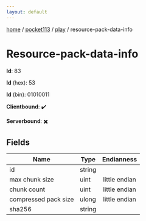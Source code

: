 ```yaml
---
layout: default
---
```


[home](/)  /  [pocket113](/protocol/pocket113)  /  [play](/protocol/pocket113/play)  /  resource-pack-data-info

# Resource-pack-data-info

**Id**: 83

**Id** (hex): 53

**Id** (bin): 01010011

**Clientbound**: ✔️

**Serverbound**: ✖️

## Fields

Name | Type | Endianness
---|---|:---:
id | string | 
max chunk size | uint | little endian
chunk count | uint | little endian
compressed pack size | ulong | little endian
sha256 | string | 

